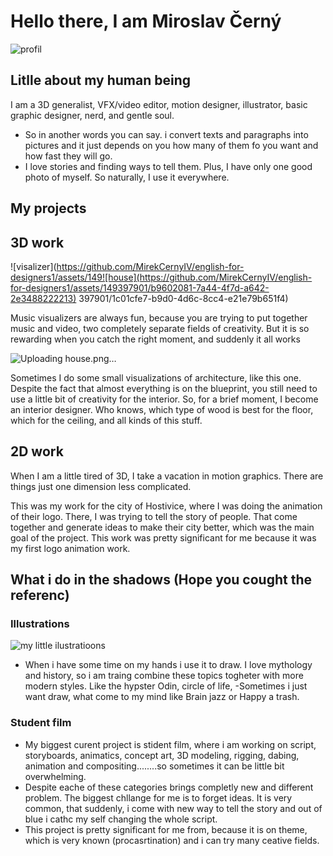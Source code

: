 # Hello there, I am Miroslav Černý
![profil](https://github.com/MirekCernyIV/english-for-designers1/assets/149397901/ef27686d-1dcd-4873-804b-9c1e3cfcea10)

## Litlle about my human being

I am a 3D generalist, VFX/video editor, motion designer, illustrator, basic graphic designer, nerd, and gentle soul.
- So in another words you can say. i convert texts and paragraphs into pictures and it just depends on you how many of them fo you want and how fast they will go.
- I love stories and finding ways to tell them.
Plus, I have only one good photo of myself. So naturally, I use it everywhere.


## My projects 

## 3D work

![visalizer](https://github.com/MirekCernyIV/english-for-designers1/assets/149![house](https://github.com/MirekCernyIV/english-for-designers1/assets/149397901/b9602081-7a44-4f7d-a642-2e3488222213)
397901/1c01cfe7-b9d0-4d6c-8cc4-e21e79b651f4)


Music visualizers are always fun, because you are trying to put together music and video, two completely separate fields of creativity. But it is so rewarding when you catch the right moment, and suddenly it all works

![Uploading house.png…]()


Sometimes I do some small visualizations of architecture, like this one. Despite the fact that almost everything is on the blueprint, you still need to use a little bit of creativity for the interior. So, for a brief moment, I become an interior designer. Who knows, which type of wood is best for the floor, which for the ceiling, and all kinds of this stuff.

## 2D work
When I am a little tired of 3D, I take a vacation in motion graphics. There are things just one dimension less complicated.


This was my work for the city of Hostivice, where I was doing the animation of their logo. There, I was trying to tell the story of people. That come together and generate ideas to make their city better, which was the main goal of the project. This work was pretty significant for me because it was my first logo animation work.

## What i do in the shadows (Hope you cought the referenc)

### Illustrations
![my little ilustratioons](https://github.com/MirekCernyIV/english-for-designers1/assets/149397901/34ed103f-2528-4ed5-ad97-963518386590)


- When i have some time on my hands i use it to draw. I love mythology and history, so i am traing combine these topics togheter with more modern styles. Like the hypster Odin, circle of life,
-Sometimes i just want draw, what come to my mind like Brain jazz or Happy a trash.
### Student film

<!-- Use a static poster image or animated GIF, but no video files. Again, keep the image width/height manageable, around 1280x x 720px (16:9 aspect ratio), or a max-width of 1280px. -->


 - My biggest curent project is stident film, where i am working on script, storyboards, animatics, concept art, 3D modeling, rigging, dabing, animation and compositing........so sometimes it can be little bit overwhelming.
- Despite eache of these categories brings completly new and different problem. The biggest chllange for me is to forget ideas. It is very common, that suddenly, i come with new way to tell the story and out of blue i cathc my self changing the whole script.
- This project is pretty significant for me from, because it is on theme, which is very known (procasrtination) and i can try many ceative fields. 


